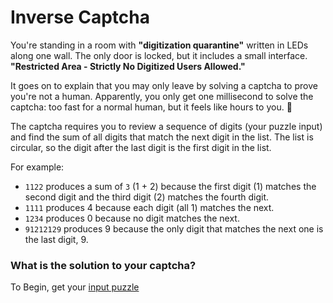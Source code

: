 # Inverse Captcha

You're standing in a room with **"digitization quarantine"** written in LEDs along one wall. The only door is locked, but it includes a small interface. **"Restricted Area - Strictly No Digitized Users Allowed."**

It goes on to explain that you may only leave by solving a captcha to prove you're not a human. Apparently, you only get one millisecond to solve the captcha: too fast for a normal human, but it feels like hours to you. 🤖

The captcha requires you to review a sequence of digits (your puzzle input) and find the sum of all digits that match the next digit in the list. The list is circular, so the digit after the last digit is the first digit in the list.

For example:

- `1122` produces a sum of `3` (1 + 2) because the first digit (1) matches the second digit and the third digit (2) matches the fourth digit.
- `1111` produces 4 because each digit (all 1) matches the next.
- `1234` produces 0 because no digit matches the next.
- `91212129` produces 9 because the only digit that matches the next one is the last digit, 9.

### What is the solution to your captcha?

To Begin, get your [input puzzle](./input.txt)
